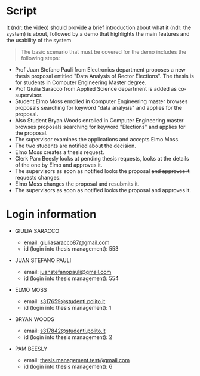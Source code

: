 # Script

It (ndr: the video) should provide a brief introduction about what it (ndr: the system) is about, followed by a demo that highlights the main features and the usability of the system

> The basic scenario that must be covered for the demo includes the following steps:

- Prof Juan Stefano Pauli from Electronics department proposes a new thesis proposal entitled "Data Analysis of Rector Elections". The thesis is for students in Computer Engineering Master degree.
- Prof Giulia Saracco from Applied Science department is added as co-supervisor.
- Student Elmo Moss enrolled in Computer Engineering master browses proposals searching for keyword "data analysis" and applies for the proposal.
- Also Student Bryan Woods enrolled in Computer Engineering master browses proposals searching for keyword "Elections" and applies for the proposal.
- The supervisor examines the applications and accepts Elmo Moss.
- The two students are notified about the decision.
- Elmo Moss creates a thesis request.
- Clerk Pam Beesly looks at pending thesis requests, looks at the details of the one by Elmo and approves it.
- The supervisors as soon as notified looks the proposal ~~and approves it~~ requests changes.
- Elmo Moss changes the proposal and resubmits it.
- The supervisors as soon as notified looks the proposal and approves it.

# Login information
- 	GIULIA SARACCO
	- email: giuliasaracco87@gmail.com
    - id (login into thesis management):    553
	
-   JUAN STEFANO PAULI
	- email: juanstefanopauli@gmail.com
	- id (login into thesis management):    554
	
-   ELMO MOSS
	- email: s317659@studenti.polito.it
	- id (login into thesis management):    1

-   BRYAN WOODS
	- email: s317842@studenti.polito.it
	- id (login into thesis management):    2
	
-   PAM BEESLY
	- email: thesis.management.test@gmail.com
	- id (login into thesis management):    6
